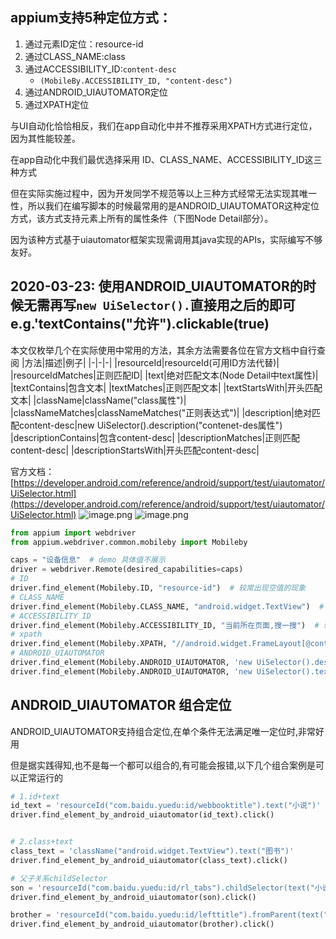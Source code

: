 
## appium支持5种定位方式：
1. 通过元素ID定位：resource-id
2. 通过CLASS_NAME:class
3. 通过ACCESSIBILITY_ID:`content-desc`
    - `(MobileBy.ACCESSIBILITY_ID, "content-desc")`
4. 通过ANDROID_UIAUTOMATOR定位
5. 通过XPATH定位

与UI自动化恰恰相反，我们在app自动化中并不推荐采用XPATH方式进行定位，因为其性能较差。

在app自动化中我们最优选择采用 ID、CLASS_NAME、ACCESSIBILITY_ID这三种方式

但在实际实施过程中，因为开发同学不规范等以上三种方式经常无法实现其唯一性，所以我们在编写脚本的时候最常用的是ANDROID_UIAUTOMATOR这种定位方式，该方式支持元素上所有的属性条件（下图Node Detail部分）。

因为该种方式基于uiautomator框架实现需调用其java实现的APIs，实际编写不够友好。


## 2020-03-23: 使用ANDROID_UIAUTOMATOR的时候无需再写`new UiSelector().`直接用之后的即可 e.g.'textContains("允许").clickable(true)


本文仅枚举几个在实际使用中常用的方法，其余方法需要各位在官方文档中自行查阅
|方法|描述|例子|
|-|-|-|
|resourceId|resourceId(可用ID方法代替)|
|resourceIdMatches|正则匹配ID|
|text|绝对匹配文本(Node Detail中text属性)|
|textContains|包含文本|
|textMatches|正则匹配文本|
|textStartsWith|开头匹配文本|
|className|className("class属性")|
|classNameMatches|classNameMatches("正则表达式")|
|description|绝对匹配content-desc|new UiSelector().description("contenet-des属性")
|descriptionContains|包含content-desc|
|descriptionMatches|正则匹配content-desc|
|descriptionStartsWith|开头匹配content-desc|


官方文档：[https://developer.android.com/reference/android/support/test/uiautomator/UiSelector.html](https://developer.android.com/reference/android/support/test/uiautomator/UiSelector.html)
![image.png](https://upload-images.jianshu.io/upload_images/20499241-0ae5b6494885cfa2.png?imageMogr2/auto-orient/strip%7CimageView2/2/w/1240)
![image.png](https://upload-images.jianshu.io/upload_images/20499241-2d59d585a848947f.png?imageMogr2/auto-orient/strip%7CimageView2/2/w/1240)

```python
from appium import webdriver
from appium.webdriver.common.mobileby import Mobileby

caps = "设备信息"  # demo 具体值不展示
driver = webdriver.Remote(desired_capabilities=caps)
# ID
driver.find_element(Mobileby.ID, "resource-id")  # 较常出现空值的现象
# CLASS_NAME
driver.find_element(Mobileby.CLASS_NAME, "android.widget.TextView")  # app中class更倾向于web中type，非web中class。实际实施中基本无法使用，相同值过多
# ACCESSIBILITY_ID
driver.find_element(Mobileby.ACCESSIBILITY_ID, "当前所在页面,搜一搜")  # 较常出现空值，如果有能力推动最好让开发加上
# xpath
driver.find_element(Mobileby.XPATH, "//android.widget.FrameLayout[@content-desc='当前所在页面,搜一搜']")
# ANDROID_UIAUTOMATOR
driver.find_element(Mobileby.ANDROID_UIAUTOMATOR, 'new UiSelector().description("当前所在页面,搜一搜")') # contenet-des中的信息
driver.find_element(Mobileby.ANDROID_UIAUTOMATOR, 'new UiSelector().text("复制")')   # 因为手机屏幕较小，信息量比较少。故一般在实际使用的时候较多用text用于定位，一般不会出现重复的现象
```

## ANDROID_UIAUTOMATOR 组合定位
ANDROID_UIAUTOMATOR支持组合定位,在单个条件无法满足唯一定位时,非常好用

但是据实践得知,也不是每一个都可以组合的,有可能会报错,以下几个组合案例是可以正常运行的
```py
# 1.id+text
id_text = 'resourceId("com.baidu.yuedu:id/webbooktitle").text("小说")'
driver.find_element_by_android_uiautomator(id_text).click()


# 2.class+text
class_text = 'className("android.widget.TextView").text("图书")'
driver.find_element_by_android_uiautomator(class_text).click()

# 父子关系childSelector
son = 'resourceId("com.baidu.yuedu:id/rl_tabs").childSelector(text("小说"))'
driver.find_element_by_android_uiautomator(son).click()

brother = 'resourceId("com.baidu.yuedu:id/lefttitle").fromParent(text("图书"))'
driver.find_element_by_android_uiautomator(brother).click()
```